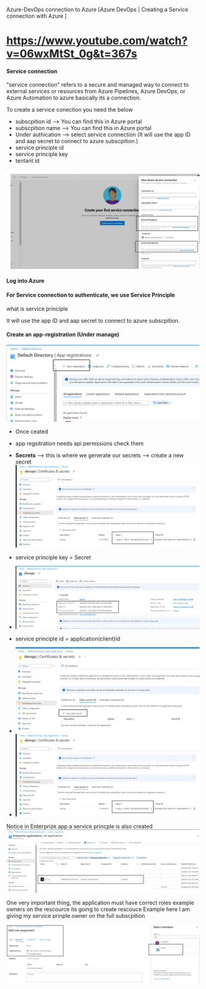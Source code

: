 Azure-DevOps connection to Azure 
[Azure DevOps | Creating a Service connection with Azure ]
# https://www.youtube.com/watch?v=06wxMtSt_0g&t=367s


#### Service connection 
 
"service connection" refers to a secure and managed way to connect to external services or resources from Azure Pipelines, Azure DevOps, or Azure Automation to azure basically its a connection.

To create a service conection you need the below
- subscpition id --> You can find this in Azure portal 
- subscpition name --> You can find this in Azure portal
- Under authication --> select service connection (It will use the app ID and aap secret to connect to azure subscpition.)
- service principle id
- service principle key
- tentant id 
<img src="images/2.png"/>


#### Log into Azure 

#### For Service connection to authenticate, we use Service Principle 
what is service principle

It will use the app ID and aap secret to connect to azure subscpition. 


#### Create an app-registration (Under manage)
<img src="images/3.png"/>

- Once ceated 
- app regsitration needs api permssions check them 
- **Secrets** --> this is where we generate our secrets --> create a new secret 
  <img src="images/6.png"/>
-  service principle key = Secret 
- <img src="images/4.png"/>
- service principle id = application(client)id 

- <img src="images/5.png"/>
- <img src="images/6.png"/>

 Notice in Enterprize app a service princple is also created
<img src="images/7.png"/>

One very important thing,  the application must have correct roles example owners on the rescource its going to create rescouce 
Example here I am giving my service prinple owner on the full subscpition 

<img src="images/8.png"/>